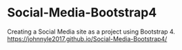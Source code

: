# Social-Media-Bootstrap4
Creating a Social Media site as a project using Bootstrap 4.
https://johnnyle2017.github.io/Social-Media-Bootstrap4/
